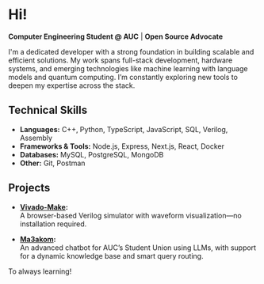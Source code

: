 # Hi!
**Computer Engineering Student @ AUC** | **Open Source Advocate**

I'm a dedicated developer with a strong foundation in building scalable and efficient solutions. My work spans full-stack development, hardware systems, and emerging technologies like machine learning with language models and quantum computing. I’m constantly exploring new tools to deepen my expertise across the stack.


## Technical Skills

- **Languages:** C++, Python, TypeScript, JavaScript, SQL, Verilog, Assembly  
- **Frameworks & Tools:** Node.js, Express, Next.js, React, Docker  
- **Databases:** MySQL, PostgreSQL, MongoDB  
- **Other:** Git, Postman



## Projects

- **[Vivado-Make](https://github.com/yomnahisham/ts-verilog-simulator):**  
  A browser-based Verilog simulator with waveform visualization—no installation required.

- **[Ma3akom](project-repo-link):**  
  An advanced chatbot for AUC’s Student Union using LLMs, with support for a dynamic knowledge base and smart query routing.


To always learning!
